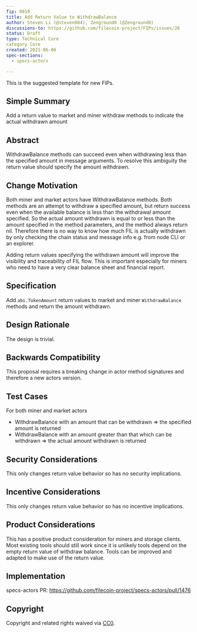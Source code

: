 ```yaml
---
fip: 0019
title: Add Return Value to WithdrawBalance
author: Steven Li (@steven004), Zenground0 (@Zenground0)
discussions-to: https://github.com/filecoin-project/FIPs/issues/26
status: Draft
type: Technical Core
category Core
created: 2021-06-06
spec-sections: 
  - specs-actors

---
```


<!--You can leave these HTML comments in your merged FIP and delete the visible duplicate text guides, they will not appear and may be helpful to refer to if you edit it again. This is the suggested template for new FIPs. Note that a FIP number will be assigned by an editor. When opening a pull request to submit your FIP, please use an abbreviated title in the filename, `fip-draft_title_abbrev.md`. The title should be 44 characters or less.-->
This is the suggested template for new FIPs.



## Simple Summary
<!--"If you can't explain it simply, you don't understand it well enough." Provide a simplified and layman-accessible explanation of the FIP.-->
Add a return value to market and miner withdraw methods to indicate the actual withdrawn amount

## Abstract
<!--A short (~200 word) description of the technical issue being addressed.-->
WithdrawBalance methods can succeed even when withdrawing less than the specified amount in message arguments. To resolve this ambiguity the return value should specify the amount withdrawn.

## Change Motivation
<!--The motivation is critical for FIPs that want to change the Filecoin protocol. It should clearly explain why the existing protocol specification is inadequate to address the problem that the FIP solves. FIP submissions without sufficient motivation may be rejected outright.-->

Both miner and market actors have WithdrawBalance methods.  Both methods are an attempt to withdraw a specified amount, but return success even when the available balance is less than the withdrawal amount specified.  So the actual amount withdrawn is equal to or less than the amount specified in the method parameters, and the method always return nil. Therefore there is no way to know how much FIL is actually withdrawn by only checking the chain status and message info e.g. from node CLI or an explorer.

Adding return values specifying the withdrawn amount will improve the visibility and traceability of FIL flow. This is important especially for miners who need to have a very clear balance sheet and financial report.

## Specification
<!--The technical specification should describe the syntax and semantics of any new feature. The specification should be detailed enough to allow competing, interoperable implementations for any of the current Filecoin implementations. -->
Add `abi.TokenAmount` return values to market and miner `WithdrawBalance` methods and return the amount withdrawn. 

## Design Rationale
<!--The rationale fleshes out the specification by describing what motivated the design and why particular design decisions were made. It should describe alternate designs that were considered and related work, e.g. how the feature is supported in other languages. The rationale may also provide evidence of consensus within the community, and should discuss important objections or concerns raised during discussion.-->
The design is trivial.

## Backwards Compatibility
<!--All FIPs that introduce backwards incompatibilities must include a section describing these incompatibilities and their severity. The FIP must explain how the author proposes to deal with these incompatibilities. FIP submissions without a sufficient backwards compatibility treatise may be rejected outright.-->
This proposal requires a breaking change in actor method signatures and therefore a new actors version.

## Test Cases
<!--Test cases for an implementation are mandatory for FIPs that are affecting consensus changes. Other FIPs can choose to include links to test cases if applicable.-->
For both miner and market actors
* WithdrawBalance with an amount that can be withdrawn => the specified amount is returned
* WithdrawBalance with an amount greater than that which can be withdrawn => the actual amount withdrawn is returned

## Security Considerations
<!--All FIPs must contain a section that discusses the security implications/considerations relevant to the proposed change. Include information that might be important for security discussions, surfaces risks and can be used throughout the life cycle of the proposal. E.g. include security-relevant design decisions, concerns, important discussions, implementation-specific guidance and pitfalls, an outline of threats and risks and how they are being addressed. FIP submissions missing the "Security Considerations" section will be rejected. A FIP cannot proceed to status "Final" without a Security Considerations discussion deemed sufficient by the reviewers.-->
This only changes return value behavior so has no security implications.

## Incentive Considerations
<!--All FIPs must contain a section that discusses the incentive implications/considerations relative to the proposed change. Include information that might be important for incentive discussion. A discussion on how the proposed change will incentivize reliable and useful storage is required. FIP submissions missing the "Incentive Considerations" section will be rejected. An FIP cannot proceed to status "Final" without a Incentive Considerations discussion deemed sufficient by the reviewers.-->
This only changes return value behavior so has no incentive implications.

## Product Considerations
<!--All FIPs must contain a section that discusses the product implications/considerations relative to the proposed change. Include information that might be important for product discussion. A discussion on how the proposed change will enable better storage-related goods and services to be developed on Filecoin. FIP submissions missing the "Product Considerations" section will be rejected. An FIP cannot proceed to status "Final" without a Product Considerations discussion deemed sufficient by the reviewers.-->
This has a positive product consideration for miners and storage clients.  Most existing tools should still work since it is unlikely tools depend on the empty return value of withdraw balance.  Tools can be improved and adapted to make use of the return value.

## Implementation
<!--The implementations must be completed before any core FIP is given status "Final", but it need not be completed before the FIP is accepted. While there is merit to the approach of reaching consensus on the specification and rationale before writing code, the principle of "rough consensus and running code" is still useful when it comes to resolving many discussions of API details.-->
specs-actors PR: https://github.com/filecoin-project/specs-actors/pull/1476

## Copyright
Copyright and related rights waived via [CC0](https://creativecommons.org/publicdomain/zero/1.0/).
